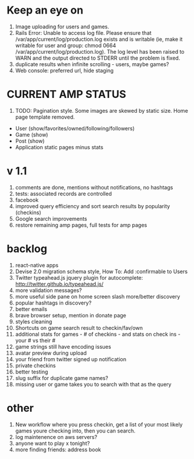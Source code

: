 # Keep an eye on

1. Image uploading for users and games.
1. Rails Error: Unable to access log file. Please ensure that /var/app/current/log/production.log exists and is writable (ie, make it writable for user and group: chmod 0664 /var/app/current/log/production.log). The log level has been raised to WARN and the output directed to STDERR until the problem is fixed.
1. duplicate results when infinite scrolling - users, maybe games?
1. Web console: preferred url, hide staging

# CURRENT AMP STATUS
1. TODO: Pagination style. Some images are skewed by static size. Home page template removed.
- User (show/favorites/owned/following/followers)
- Game (show)
- Post (show)
- Application static pages minus stats

# v 1.1

1. comments are done, mentions without notifications, no hashtags
1. tests: associated records are controlled
1. facebook
1. improved query efficiency and sort search results by popularity (checkins)
1. Google search improvements 
1. restore remaining amp pages, full tests for amp pages

# backlog
1. react-native apps
1. Devise 2.0 migration schema style, How To: Add :confirmable to Users
1. Twitter typeahead.js jquery plugin for autocomplete: http://twitter.github.io/typeahead.js/
1. more validation messages?
1. more useful side pane on home screen slash more/better discovery
1. popular hashtags in discovery?
1. better emails
1. brave browser setup, mention in donate page
1. styles cleaning
1. Shortcuts on game search result to checkin/fav/own
1. additional stats for games - # of checkins - and stats on check ins - your # vs their #
1. game strings still have encoding issues
1. avatar preview during upload
1. your friend from twitter signed up notification
1. private checkins
1. better testing
1. slug suffix for duplicate game names?
1. missing user or game takes you to search with that as the query

# other
1. New workflow where you press checkin, get a list of your most likely games youre checking into, then you can search.
1. log maintenence on aws servers?
1. anyone want to play x tonight?
1. more finding friends: address book